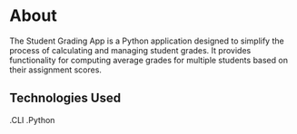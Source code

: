 # About
The Student Grading App is a Python application designed to simplify the process of calculating and managing student grades. 
It provides functionality for computing average grades for multiple students based on their assignment scores.


## Technologies Used
  .CLI 
  .Python
